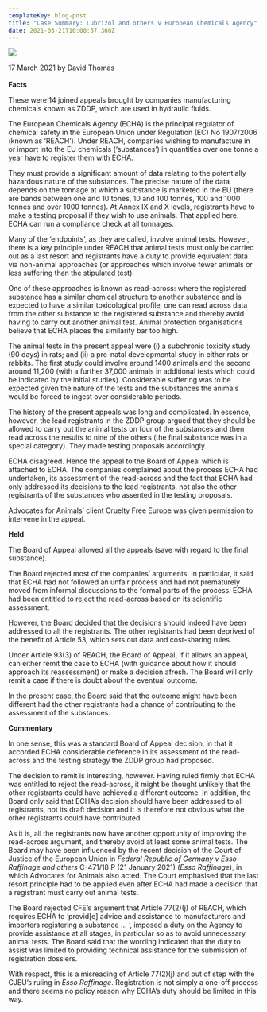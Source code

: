 ```yaml
---
templateKey: blog-post
title: "Case Summary: Lubrizol and others v European Chemicals Agency"
date: 2021-03-21T10:00:57.360Z
---
```

![](/img/rabbit-web.jpg)

17 March 2021 by David Thomas \
\
**Facts**

These were 14 joined appeals brought by companies manufacturing chemicals known as ZDDP, which are used in hydraulic fluids.

The European Chemicals Agency (ECHA) is the principal regulator of chemical safety in the European Union under Regulation (EC) No 1907/2006 (known as ‘REACH’). Under REACH, companies wishing to manufacture in or import into the EU chemicals (‘substances’) in quantities over one tonne a year have to register them with ECHA.

They must provide a significant amount of data relating to the potentially hazardous nature of the substances. The precise nature of the data depends on the tonnage at which a substance is marketed in the EU (there are bands between one and 10 tones, 10 and 100 tonnes, 100 and 1000 tonnes and over 1000 tonnes). At Annex IX and X levels, registrants have to make a testing proposal if they wish to use animals. That applied here. ECHA can run a compliance check at all tonnages.

Many of the ‘endpoints’, as they are called, involve animal tests. However, there is a key principle under REACH that animal tests must only be carried out as a last resort and registrants have a duty to provide equivalent data via non-animal approaches (or approaches which involve fewer animals or less suffering than the stipulated test).

One of these approaches is known as read-across: where the registered substance has a similar chemical structure to another substance and is expected to have a similar toxicological profile, one can read across data from the other substance to the registered substance and thereby avoid having to carry out another animal test. Animal protection organisations believe that ECHA places the similarity bar too high.

The animal tests in the present appeal were (i) a subchronic toxicity study (90 days) in rats; and (ii) a pre-natal developmental study in either rats or rabbits. The first study could involve around 1400 animals and the second around 11,200 (with a further 37,000 animals in additional tests which could be indicated by the initial studies). Considerable suffering was to be expected given the nature of the tests and the substances the animals would be forced to ingest over considerable periods.

The history of the present appeals was long and complicated. In essence, however, the lead registrants in the ZDDP group argued that they should be allowed to carry out the animal tests on four of the substances and then read across the results to nine of the others (the final substance was in a special category). They made testing proposals accordingly.

ECHA disagreed. Hence the appeal to the Board of Appeal which is attached to ECHA. The companies complained about the process ECHA had undertaken, its assessment of the read-across and the fact that ECHA had only addressed its decisions to the lead registrants, not also the other registrants of the substances who assented in the testing proposals.

Advocates for Animals’ client Cruelty Free Europe was given permission to intervene in the appeal.

**Held**

The Board of Appeal allowed all the appeals (save with regard to the final substance).

The Board rejected most of the companies’ arguments. In particular, it said that ECHA had not followed an unfair process and had not prematurely moved from informal discussions to the formal parts of the process. ECHA had been entitled to reject the read-across based on its scientific assessment.

However, the Board decided that the decisions should indeed have been addressed to all the registrants. The other registrants had been deprived of the benefit of Article 53, which sets out data and cost-sharing rules.

Under Article 93(3) of REACH, the Board of Appeal, if it allows an appeal, can either remit the case to ECHA (with guidance about how it should approach its reassessment) or make a decision afresh. The Board will only remit a case if there is doubt about the eventual outcome.

In the present case, the Board said that the outcome might have been different had the other registrants had a chance of contributing to the assessment of the substances.

**Commentary**

In one sense, this was a standard Board of Appeal decision, in that it accorded ECHA considerable deference in its assessment of the read-across and the testing strategy the ZDDP group had proposed.

The decision to remit is interesting, however. Having ruled firmly that ECHA was entitled to reject the read-across, it might be thought unlikely that the other registrants could have achieved a different outcome. In addition, the Board only said that ECHA’s decision should have been addressed to all registrants, not its draft decision and it is therefore not obvious what the other registrants could have contributed.

As it is, all the registrants now have another opportunity of improving the read-across argument, and thereby avoid at least some animal tests. The Board may have been influenced by the recent decision of the Court of Justice of the European Union in *Federal Republic of Germany v Esso Raffinage and others* C-471/18 P (21 January 2021) (*Esso Raffinage*), in which Advocates for Animals also acted. The Court emphasised that the last resort principle had to be applied even after ECHA had made a decision that a registrant must carry out animal tests.

The Board rejected CFE’s argument that Article 77(2)(j) of REACH, which requires ECHA to ‘provid\[e] advice and assistance to manufacturers and importers registering a substance … ’, imposed a duty on the Agency to provide assistance at all stages, in particular so as to avoid unnecessary animal tests. The Board said that the wording indicated that the duty to assist was limited to providing technical assistance for the submission of registration dossiers.

With respect, this is a misreading of Article 77(2)(j) and out of step with the CJEU’s ruling in *Esso Raffinage*. Registration is not simply a one-off process and there seems no policy reason why ECHA’s duty should be limited in this way.